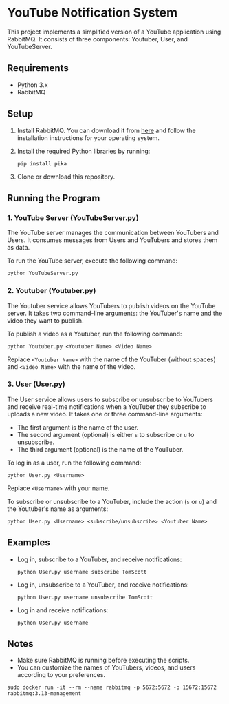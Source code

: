 
# YouTube Notification System

This project implements a simplified version of a YouTube application using RabbitMQ. It consists of three components: Youtuber, User, and YouTubeServer.

## Requirements

- Python 3.x
- RabbitMQ

## Setup

1. Install RabbitMQ. You can download it from [here](https://www.rabbitmq.com/download.html) and follow the installation instructions for your operating system.

2. Install the required Python libraries by running:
   ```
   pip install pika
   ```

3. Clone or download this repository.

## Running the Program

### 1. YouTube Server (YouTubeServer.py)

The YouTube server manages the communication between YouTubers and Users. It consumes messages from Users and YouTubers and stores them as data.

To run the YouTube server, execute the following command:
```
python YouTubeServer.py
```

### 2. Youtuber (Youtuber.py)

The Youtuber service allows YouTubers to publish videos on the YouTube server. It takes two command-line arguments: the YouTuber's name and the video they want to publish.

To publish a video as a Youtuber, run the following command:
```
python Youtuber.py <Youtuber Name> <Video Name>
```
Replace `<Youtuber Name>` with the name of the YouTuber (without spaces) and `<Video Name>` with the name of the video.

### 3. User (User.py)

The User service allows users to subscribe or unsubscribe to YouTubers and receive real-time notifications when a YouTuber they subscribe to uploads a new video. It takes one or three command-line arguments:
- The first argument is the name of the user.
- The second argument (optional) is either `s` to subscribe or `u` to unsubscribe.
- The third argument (optional) is the name of the YouTuber.

To log in as a user, run the following command:
```
python User.py <Username>
```
Replace `<Username>` with your name.

To subscribe or unsubscribe to a YouTuber, include the action (`s` or `u`) and the Youtuber's name as arguments:
```
python User.py <Username> <subscribe/unsubscribe> <Youtuber Name>
```

## Examples

- Log in, subscribe to a YouTuber, and receive notifications:
  ```
  python User.py username subscribe TomScott
  ```

- Log in, unsubscribe to a YouTuber, and receive notifications:
  ```
  python User.py username unsubscribe TomScott
  ```

- Log in and receive notifications:
  ```
  python User.py username
  ```

## Notes

- Make sure RabbitMQ is running before executing the scripts.
- You can customize the names of YouTubers, videos, and users according to your preferences.
```
sudo docker run -it --rm --name rabbitmq -p 5672:5672 -p 15672:15672 rabbitmq:3.13-management
